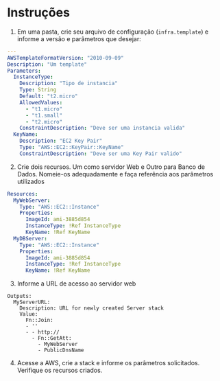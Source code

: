 # Instruções

1. Em uma pasta, crie seu arquivo de configuração (`infra.template`) e informe a versão e parâmetros que desejar:

```yaml
---
AWSTemplateFormatVersion: "2010-09-09"
Description: "Um template"
Parameters:
  InstanceType:
    Description: "Tipo de instancia"
    Type: String
    Default: "t2.micro"
    AllowedValues:
      - "t1.micro"
      - "t1.small"
      - "t2.micro"
    ConstraintDescription: "Deve ser uma instancia valida"
  KeyName:
    Description: "EC2 Key Pair"
    Type: "AWS::EC2::KeyPair::KeyName"
    ConstraintDescription: "Deve ser uma Key Pair valido"
```

2. Crie dois recursos. Um como servidor Web e Outro para Banco de Dados. Nomeie-os adequadamente e faça referência
aos parâmetros utilizados

```yaml
Resources:
  MyWebServer:
    Type: "AWS::EC2::Instance"
    Properties:
      ImageId: ami-3885d854
      InstanceType: !Ref InstanceType
      KeyName: !Ref KeyName
  MyDBServer:
    Type: "AWS::EC2::Instance"
    Properties:
      ImageId: ami-3885d854
      InstanceType: !Ref InstanceType
      KeyName: !Ref KeyName
```

3. Informe a URL de acesso ao servidor web

```
Outputs:
  MyServerURL:
    Description: URL for newly created Server stack
    Value:
      Fn::Join:
      - ''
      - - http://
        - Fn::GetAtt:
          - MyWebServer
          - PublicDnsName
```

4. Acesse a AWS, crie a stack e informe os parâmetros solicitados. Verifique os recursos criados.